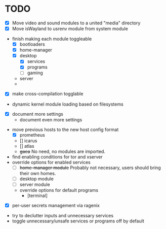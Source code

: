 # TODO

- [x] Move video and sound modules to a united "media" directory
- [x] Move isWayland to usrenv module from system module 
- finish making each module toggleable
  - [x] bootloaders
  - [x] home-manager
  - [x] desktop
    - [x] services
    - [x] programs
    - [ ] gaming
  - server
  - 
- [x] make cross-compilation togglable
- dynamic kernel module loading based on filesystems
- [x] document more settings
  - document even more settings
- move previous hosts to the new host config format
  - [x] prometheus
  - [] icarus
  - [] atlas
  - ~~gaea~~ No need, no modules are imported.
- find enabling conditions for tor and xserver
- override options for enabled services
  - [ ] ~~home-manager module~~ Probably not necessary, users should bring their
  own homes.
  - [ ] desktop module
  - [ ] server module
  - override options for default programs 
    - [terminal]
- [x] per-user secrets management via ragenix
- try to declutter inputs and unnecessary services
- toggle unnecessary/unsafe services or programs off by default

